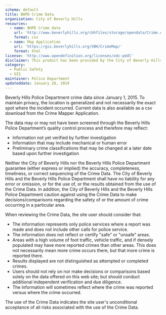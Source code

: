 ```yaml
---
schema: default
title: BHPD Crime Data
organization: City of Beverly Hills
resources:
  - name: BHPD Crime data
    url: 'http://www.beverlyhills.org/cbhfiles/storage/opendata/Crime.csv'
    format: csv
  - name: Map Application
    url: 'https://gis.beverlyhills.org/VBH/CrimeMap/'
    format: html    
license: 'http://www.opendefinition.org/licenses/odc-pddl'
disclaimer: This product has been provided by the City of Beverly Hills on as as-is basis for informational purposes. No warranty is made by the City of Beverly Hills regarding specific accuracy, completeness, or fitness for any particular purpose or use of any data made available on the City’s Open Data Portal. The City reserves the right to discontinue availability of content on the Open Data Portal at any time and for any reason.
category:
  - Public Safety
  - GIS
maintainer: Police Department
updateddate: January 28, 2019
---
```

Beverly Hills Police Department crime data since January 1, 2015. To maintain privacy, the location is generalized and not necessarily the exact spot where the incident occurred. Current data is also available as a csv download from the Crime Mapper Application.

The data may or may not have been screened through the Beverly Hills Police Department’s quality control process and therefore may reflect:
<ul style="list-style-type:disc">
<li>Information not yet verified by further investigation</li>
<li>Information that may include mechanical or human error</li>
<li>Preliminary crime classifications that may be changed at a later date based upon further investigation</li>
</ul>
Neither the City of Beverly Hills nor the Beverly Hills Police Department guarantee (either express or implied) the accuracy, completeness, timeliness, or correct sequencing of the Crime Data. The City of Beverly Hills and the Beverly Hills Police Department shall have no liability for any error or omission, or for the use of, or the results obtained from the use of the Crime Data. In addition, the City of Beverly Hills and the Beverly Hills Police Department caution against using the Crime Data to make decisions/comparisons regarding the safety of or the amount of crime occurring in a particular area.

When reviewing the Crime Data, the site user should consider that:
<ul style="list-style-type:disc">
<li>The information represents only police services where a report was made and does not include other calls for police service.</li>
<li>The information does not reflect or certify "safe" or "unsafe" areas.</li>
<li>Areas with a high volume of foot traffic, vehicle traffic, and if densely populated may have more reported crimes than other areas. This does not necessarily mean more crime occurs there, but that more crime is reported there.</li>
<li>Results displayed are not distinguished as attempted or completed crimes.</li>
<li>Users should not rely on nor make decisions or comparisons based solely on the data offered on this web site; but should conduct additional independent verification and due diligence.</li>
<li>The information will sometimes reflect where the crime was reported versus where the crime occurred.</li>
</ul>
The use of the Crime Data indicates the site user's unconditional acceptance of all risks associated with the use of the Crime Data.
